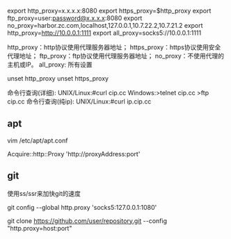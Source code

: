 
export http_proxy=x.x.x.x:8080
export https_proxy=$http_proxy
export ftp_proxy=user:password@x.x.x.x:8080
export no_proxy=harbor.zc.com,localhost,127.0.0.1,10.7.22.2,10.7.21.2
export http_proxy=http://10.0.0.1:1111
export all_proxy=socks5://10.0.0.1:1111

http_proxy：http协议使用代理服务器地址；
https_proxy：https协议使用安全代理地址；
ftp_proxy：ftp协议使用代理服务器地址；
no_proxy：不使用代理的主机或IP。
all_proxy: 所有设置

unset http_proxy
unset https_proxy

命令行查询(详细):
    UNIX/Linux:#curl cip.cc
    Windows:>telnet cip.cc
            >ftp cip.cc
命令行查询(纯ip):
            UNIX/Linux:#curl ip.cip.cc

## apt

vim /etc/apt/apt.conf

Acquire::http::Proxy 'http://proxyAddress:port'

## git

使用ss/ssr来加快git的速度

git config --global http.proxy 'socks5:127.0.0.1:1080'

git clone https://github.com/user/repository.git --config "http.proxy=host:port"
